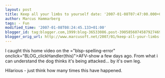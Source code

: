 ```yaml
---
layout: post
title: Keep all your limbs to yourself date: '2007-01-08T07:47:00.000+01:00'
author: Marcus Hammarberg
tags: - Fun
modified_time: '2007-01-08T08:24:45.133+01:00'
blogger_id: tag:blogger.com,1999:blog-36533086.post-3905856074587927469
blogger_orig_url: http://www.marcusoft.net/2007/01/keep-all-your-limbs-to-yourself.html
---
```


I caught this home video on the <span>="blsp-spelling-error"
onclick="BLOG_clickHandler(this)">AFV</span>-show a few days ago. From
what i can understand the dog thinks it's being attacked... by it's own
leg.

Hilarious - just think how many times this have happened.






